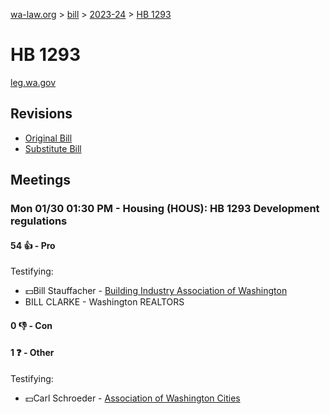[wa-law.org](/) > [bill](/bill/) > [2023-24](/bill/2023-24/) > [HB 1293](/bill/2023-24/hb/1293/)

# HB 1293
[leg.wa.gov](https://app.leg.wa.gov/billsummary?BillNumber=1293&Year=2023&Initiative=false)

## Revisions
* [Original Bill](1/)
* [Substitute Bill](S/)

## Meetings
### Mon 01/30 01:30 PM - Housing (HOUS): HB 1293 Development regulations
#### 54 👍 - Pro
Testifying:
* 💵Bill Stauffacher - [Building Industry Association of Washington](/org/building_industry_association_of_washington/)
* BILL CLARKE - Washington REALTORS

#### 0 👎 - Con

#### 1 ❓ - Other
Testifying:
* 💵Carl Schroeder - [Association of Washington Cities](/org/association_of_washington_cities/)
